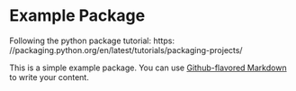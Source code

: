 # Example Package

Following the python package tutorial: https: //packaging.python.org/en/latest/tutorials/packaging-projects/

This is a simple example package. You can use
[Github-flavored Markdown](https://guides.github.com/features/mastering-markdown/)
to write your content.
